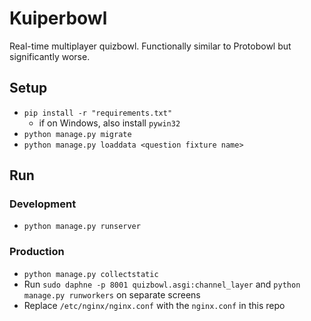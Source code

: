 # Kuiperbowl

Real-time multiplayer quizbowl. Functionally similar to Protobowl but significantly worse.

## Setup
  - `pip install -r "requirements.txt"`
    - if on Windows, also install `pywin32`
  - `python manage.py migrate`
  - `python manage.py loaddata <question fixture name>`

## Run

### Development
  - `python manage.py runserver`

### Production
  - `python manage.py collectstatic`
  - Run `sudo daphne -p 8001 quizbowl.asgi:channel_layer` and `python manage.py runworkers` on separate screens
  - Replace `/etc/nginx/nginx.conf` with the `nginx.conf` in this repo
  